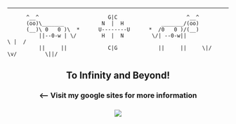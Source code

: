 <!-- <span >What's up, World!!</span> -->
----------------------------------------------------------------------------------------------------------------------
          ^__^                      G|C                      ^__^
          (oo)\_______            N  |  H            _______/(oo)
          (__)\ 0   0 )\  *      U--------U      *  /0   0 )/(__)
              ||--0-w | \/        H  |  N         \/| --0-w||                         \ |  / 
              ||     ||             C|G             ||     ||     \|/      \v/         \||/


<div align="center">
  <h2>To Infinity and Beyond!</h2>
  <h3> <-- Visit my google sites for more information<h3>
  
![](https://komarev.com/ghpvc/?username=HiamKaito&color=blueviolet&style=flat-square&label=Visitors)
<!-- </div>
<div align="center">
  <img width="300" height="300" src="https://i.imgur.com/EUIqpd0.gif">
  <img width="500" height="300" src="https://github-profile-summary-cards.vercel.app/api/cards/repos-per-language?username=HiamKaito&theme=vue">
</div>

![Ashutosh's github activity graph](https://activity-graph.herokuapp.com/graph?username=HiamKaito&theme=github) -->
